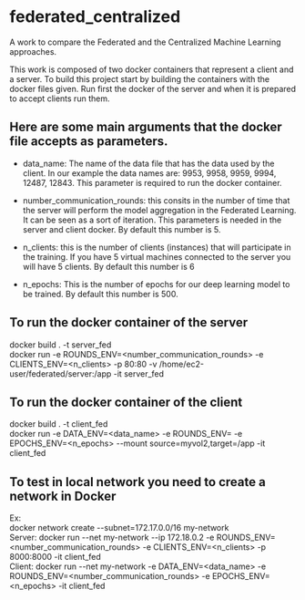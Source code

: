 # federated_centralized
A work to compare the Federated and the Centralized Machine Learning approaches.

This work is composed of two docker containers that represent a client and a server. 
To build this project start by building the containers with the docker files given.
Run first the docker of the server and when it is prepared to accept clients run them.


## Here are some main arguments that the docker file accepts as parameters. 

- data_name: The name of the data file that has the data used by the client.
              In our example the data names are: 9953, 9958, 9959, 9994, 12487, 12843.
              This parameter is required to run the docker container.
              
 - number_communication_rounds: this consits in the number of time that the server will perform the model aggregation in the Federated Learning. It can be seen as a sort of iteration. This parameters is needed in the server and client docker.
 By default this number is 5.
 
- n_clients: this is the number of clients (instances) that will participate in the training. If you have 5 virtual machines connected to the server you will have 5 clients. 
By default this number is 6

- n_epochs: This is the number of epochs for our deep learning model to be trained. By default this number is 500. 
  
## To run the docker container of the server

docker build . -t server_fed      
docker run -e ROUNDS_ENV=<number_communication_rounds> -e CLIENTS_ENV=<n_clients> -p 80:80 -v /home/ec2-user/federated/server:/app -it server_fed
## To run the docker container of the client 

docker build . -t client_fed        
docker run -e DATA_ENV=<data_name> -e ROUNDS_ENV=<number of communication rounds> -e EPOCHS_ENV=<n_epochs> --mount source=myvol2,target=/app -it client_fed       
  
  
## To test in local network you need to create a network in Docker 
Ex:           
docker network create --subnet=172.17.0.0/16 my-network     
Server:   docker run --net my-network --ip 172.18.0.2 -e ROUNDS_ENV=<number_communication_rounds> -e CLIENTS_ENV=<n_clients> -p 8000:8000 -it client_fed        
Client:   docker run --net my-network -e DATA_ENV=<data_name> -e ROUNDS_ENV=<number_communication_rounds> -e EPOCHS_ENV=<n_epochs> -it client_fed 
